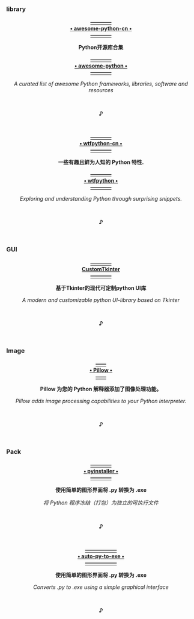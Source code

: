 ### library
  
  <p align="center"><a href="https://github.com/jobbole/awesome-python-cn">
                                                       <b>————<br>• awesome-python-cn •<br>————</b>
  </a></p>
  <p align="center">                                           <b>Python开源库合集</b></p>
  <p align="center"><a href="https://github.com/vinta/awesome-python">
                                                         <b>————<br>• awesome-python •<br>————</b>
  </a></p>
  <p align="center">                 <i>A curated list of awesome Python frameworks, libraries, software and resources</i></p>
  <br><p align="center"><b>♪</b></p><br>

  <p align="center"><a href="https://github.com/leisurelicht/wtfpython-cn">
                                                         <b>————<br>• wtfpython-cn •<br>————</b>
  </a></p>
  <p align="center">                                           <b>一些有趣且鲜为人知的 Python 特性.</b></p>
  <p align="center"><a href="https://github.com/satwikkansal/wtfpython">
                                                         <b>————<br>• wtfpython •<br>————</b>
  </a></p>
  <p align="center">                 <i>Exploring and understanding Python through surprising snippets.</i></p>
  <br><p align="center"><b>♪</b></p><br>

### GUI
  <p align="center"><a href="https://github.com/TomSchimansky/CustomTkinter">
                                                         <b>————<br>CustomTkinter<br>————</b>
  </a></p>
  <p align="center">                               <b>基于Tkinter的现代可定制python UI库</b></p>
  <p align="center">                    <i>A modern and customizable python UI-library based on Tkinter</i></p>
  <br><p align="center"><b>♪</b></p><br>


### Image
  <p align="center"><a href="https://github.com/python-pillow/Pillow">
                                                         <b>——<br>• Pillow •<br>——</b>
  </a></p>
  <p align="center">                               <b>Pillow 为您的 Python 解释器添加了图像处理功能。</b></p>
  <p align="center">        <i>Pillow adds image processing capabilities to your Python interpreter.</i></p>
  <br><p align="center"><b>♪</b></p><br>


### Pack
  <p align="center"><a href="https://github.com/brentvollebregt/auto-py-to-exe">
                                                         <b>————<br>• pyinstaller •<br>————</b>
  </a></p>
  <p align="center">                               <b>使用简单的图形界面将 .py 转换为 .exe</b></p>
  <p align="center">                            <i>将 Python 程序冻结（打包）为独立的可执行文件</i></p>
  <br><p align="center"><b>♪</b></p><br>
  
  <p align="center"><a href="https://github.com/brentvollebregt/auto-py-to-exe">
                                                         <b>——————<br>• auto-py-to-exe •<br>——————</b>
  </a></p>
  <p align="center">                               <b>使用简单的图形界面将 .py 转换为 .exe</b></p>
  <p align="center">                         <i>Converts .py to .exe using a simple graphical interface</i></p>
  <br><p align="center"><b>♪</b></p><br>
